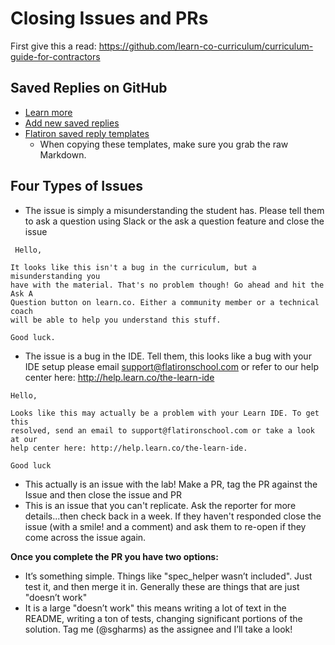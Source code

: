 # Closing Issues and PRs

First give this a read: https://github.com/learn-co-curriculum/curriculum-guide-for-contractors

## Saved Replies on GitHub

- [Learn more](https://help.github.com/articles/working-with-saved-replies/)
- [Add new saved replies](https://github.com/settings/replies)
- [Flatiron saved reply templates](https://github.com/flatiron-school/education-team-wiki/tree/master/curriculum/github-saved-replies)
  + When copying these templates, make sure you grab the raw Markdown.

## Four Types of Issues

 * The issue is simply a misunderstanding the student has. Please tell them to
   ask a question using Slack or the ask a question feature and close the issue
```
 Hello,

It looks like this isn't a bug in the curriculum, but a misunderstanding you
have with the material. That's no problem though! Go ahead and hit the Ask A
Question button on learn.co. Either a community member or a technical coach
will be able to help you understand this stuff.

Good luck.
```
 * The issue is a bug in the IDE. Tell them, this looks like a bug with your
   IDE setup please email support@flatironschool.com or refer to our help
   center here: http://help.learn.co/the-learn-ide
```
Hello,

Looks like this may actually be a problem with your Learn IDE. To get this
resolved, send an email to support@flatironschool.com or take a look at our
help center here: http://help.learn.co/the-learn-ide.

Good luck
```
 * This actually is an issue with the lab! Make a PR, tag the PR against the
   Issue and then close the issue and PR
 * This is an issue that you can't replicate. Ask the reporter for more
   details...then check back in a week. If they haven't responded close the
   issue (with a smile! and a comment) and ask them to re-open if they come across
   the issue again.

**Once you complete the PR you have two options:**

 * It’s something simple. Things like "spec\_helper wasn’t included". Just test
   it, and then merge it in. Generally these are things that are just "doesn’t
   work"
 * It is a large "doesn’t work" this means writing a lot of text in the README,
   writing a ton of tests, changing significant portions of the solution. Tag
   me (@sgharms) as the assignee and I’ll take a look!
